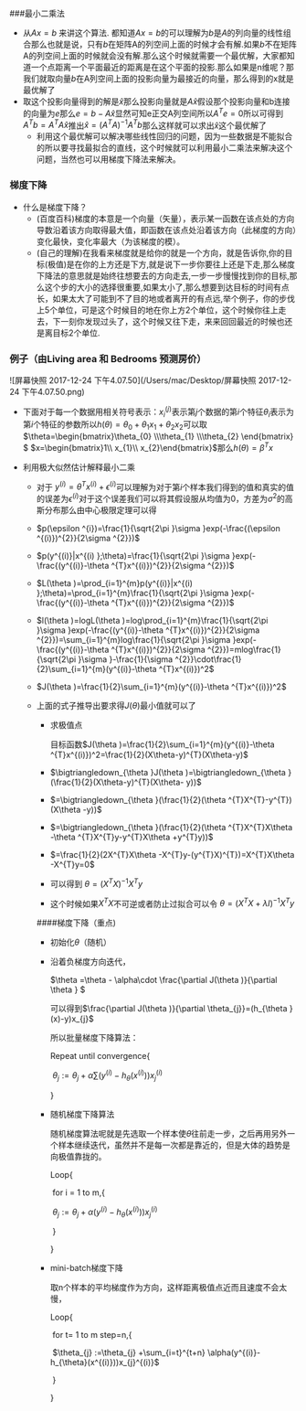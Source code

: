 ###最小二乘法

* 从$Ax=b$ 来讲这个算法. 都知道$Ax=b$的可以理解为$b$是$A$的列向量的线性组合那么也就是说，只有$b$在矩阵A的列空间上面的时候才会有解.如果$b$不在矩阵A的列空间上面的时候就会没有解.那么这个时候就需要一个最优解，大家都知道一个点距离一个平面最近的距离是在这个平面的投影.那么如果是n维呢？那我们就取向量$b$在A列空间上面的投影向量为最接近的向量，那么得到的x就是最优解了
* 取这个投影向量得到的解是$\hat{x}$那么投影向量就是$A\hat{x}$假设那个投影向量和b连接的向量为$e$那么$e=b-A\hat{x}$显然可知e正交A列空间所以$A^{T}e=0$所以可得到$A^{T}b=A^{T}A\hat{x}$推出$\hat{x}=(A^{T}A)^{-1}A^{T}b$那么这样就可以求出$\hat{x}$这个最优解了
  * 利用这个最优解可以解决哪些线性回归的问题，因为一些数据是不能拟合的所以要寻找最拟合的直线，这个时候就可以利用最小二乘法来解决这个问题，当然也可以用梯度下降法来解决。

### 梯度下降

* 什么是梯度下降？
  * (百度百科)梯度的本意是一个向量（矢量），表示某一函数在该点处的方向导数沿着该方向取得最大值，即函数在该点处沿着该方向（此梯度的方向）变化最快，变化率最大（为该梯度的模）。
  * (自己的理解)在我看来梯度就是给你的就是一个方向，就是告诉你,你的目标(极值)是在你的上方还是下方,就是说下一步你要往上还是下走,那么梯度下降法的意思就是始终往想要去的方向走去,一步一步慢慢找到你的目标,那么这个步的大小的选择很重要,如果太小了,那么想要到达目标的时间有点长，如果太大了可能到不了目的地或者离开的有点远,举个例子，你的步伐上5个单位，可是这个时候目的地在你上方2个单位，这个时候你往上走去，下一刻你发现过头了，这个时候又往下走，来来回回最近的时候也还是离目标2个单位.

### 例子（由Living area 和 Bedrooms 预测房价）

![屏幕快照 2017-12-24 下午4.07.50](/Users/mac/Desktop/屏幕快照 2017-12-24 下午4.07.50.png)

* 下面对于每一个数据用相关符号表示：$x_{i}^{(j)}​$表示第$j​$个数据的第$i​$个特征$\theta _{i}​$表示为第$i​$个特征的参数所以$h(\theta)=\theta _{0}+\theta _{1}x_{1}+\theta _{2}x_{2}​$可以取$\theta=\begin{bmatrix}\theta_{0} \\\theta_{1} \\\theta_{2} \end{bmatrix}​$ $x=\begin{bmatrix}1\\ x_{1}\\ x_{2}\end{bmatrix}​$那么$h(\theta)=\beta^{T} x​$

* 利用极大似然估计解释最小二乘

  * 对于 $y^{(i)}=\theta^{T}x^{(i)}+\epsilon^{(i)}$可以理解为对于第$i$个样本我们得到的值和真实的值的误差为$\epsilon^{(i)}$对于这个误差我们可以将其假设服从均值为0，方差为$\sigma ^{2}$的高斯分布那么由中心极限定理可以得

  * $p(\epsilon ^{i})=\frac{1}{\sqrt{2\pi }\sigma }exp(-\frac{(\epsilon ^{(i)})^{2}}{2\sigma ^{2}})$

  * $p(y^{(i)}|x^{(i) };\theta)=\frac{1}{\sqrt{2\pi }\sigma }exp(-\frac{(y^{(i)}-\theta ^{T}x^{(i)})^{2}}{2\sigma ^{2}})$

  * $L(\theta )=\prod_{i=1}^{m}p(y^{(i)}|x^{(i) };\theta)=\prod_{i=1}^{m}\frac{1}{\sqrt{2\pi }\sigma }exp(-\frac{(y^{(i)}-\theta ^{T}x^{(i)})^{2}}{2\sigma ^{2}})$

  * $l(\theta )=logL(\theta )=log\prod_{i=1}^{m}\frac{1}{\sqrt{2\pi }\sigma }exp(-\frac{(y^{(i)}-\theta ^{T}x^{(i)})^{2}}{2\sigma ^{2}})=\sum_{i=1}^{m}log\frac{1}{\sqrt{2\pi }\sigma }exp(-\frac{(y^{(i)}-\theta ^{T}x^{(i)})^{2}}{2\sigma ^{2}})=mlog\frac{1}{\sqrt{2\pi }\sigma }-\frac{1}{\sigma ^{2}}\cdot\frac{1}{2}\sum_{i=1}^{m}(y^{(i)}-\theta ^{T}x^{(i)})^2$

  * $J(\theta )=\frac{1}{2}\sum_{i=1}^{m}(y^{(i)}-\theta ^{T}x^{(i)})^2$

  * 上面的式子推导出要求得$J(\theta )$最小值就可以了

    * 求极值点

      目标函数$J(\theta )=\frac{1}{2}\sum_{i=1}^{m}(y^{(i)}-\theta ^{T}x^{(i)})^2=\frac{1}{2}(X\theta-y)^{T}(X\theta-y)$


    * $\bigtriangledown_{\theta }J(\theta )=\bigtriangledown_{\theta }(\frac{1}{2}(X\theta-y)^{T}(X\theta- y))$
    * $=\bigtriangledown_{\theta }(\frac{1}{2}(\theta ^{T}X^{T}-y^{T})(X\theta -y))$
    * $=\bigtriangledown_{\theta }(\frac{1}{2}(\theta ^{T}X^{T}X\theta -\theta ^{T}X^{T}y-y^{T}X\theta +y^{T}y))$
    * $=\frac{1}{2}(2X^{T}X\theta -X^{T}y-(y^{T}X)^{T})=X^{T}X\theta -X^{T}y=0$
    * 可以得到 $\theta=(X^{T}X)^{-1}X^{T}y$
    * 这个时候如果$X^{T}X$不可逆或者防止过拟合可以令 $\theta=(X^{T}X+\lambda I)^{-1}X^{T}y$

    ####梯度下降（重点)

    * 初始化$\theta$（随机）

    * 沿着负梯度方向迭代，

      $\theta =\theta - \alpha\cdot \frac{\partial J(\theta )}{\partial \theta } $

      可以得到$\frac{\partial J(\theta )}{\partial \theta_{j}}=(h_{\theta }(x)-y)x_{j}$

      所以批量梯度下降算法：

      Repeat until convergence{

      ​	$\theta_{j} :=\theta_{j} + \alpha\sum(y^{(i)}-h_{\theta}(x^{(i)}))x_{j}^{(i)}$

      }

    * 随机梯度下降算法

      随机梯度算法呢就是先选取一个样本使$\theta$往前走一步，之后再用另外一个样本继续迭代，虽然并不是每一次都是靠近的，但是大体的趋势是向极值靠拢的。

      Loop{

      ​	for i = 1 to m,{	

      ​	$\theta_{j} :=\theta_{j} + \alpha(y^{(i)}-h_{\theta}(x^{(i)}))x_{j}^{(i)}$

      ​	}

      }

    * mini-batch梯度下降

      取n个样本的平均梯度作为方向，这样距离极值点近而且速度不会太慢，

      Loop{

      ​	for t= 1 to m step=n,{	

      ​	$\theta_{j} :=\theta_{j} +\sum_{i=t}^{t+n} \alpha(y^{(i)}-h_{\theta}(x^{(i)}))x_{j}^{(i)}$

      ​	}

      }